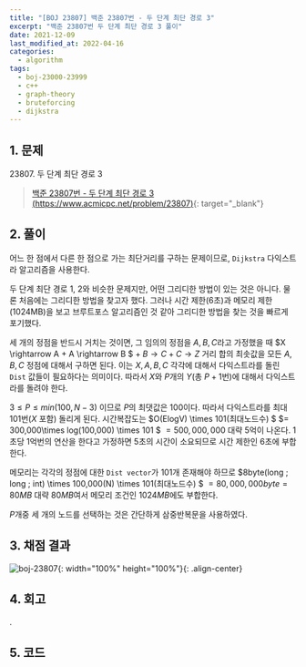 ```yaml
---
title: "[BOJ 23807] 백준 23807번 - 두 단계 최단 경로 3"
excerpt: "백준 23807번 두 단계 최단 경로 3 풀이"
date: 2021-12-09
last_modified_at: 2022-04-16
categories:
  - algorithm
tags:
  - boj-23000-23999
  - c++
  - graph-theory
  - bruteforcing
  - dijkstra
---
```


## 1. 문제
$23807$. 두 단계 최단 경로 3

> [백준 23807번 - 두 단계 최단 경로 3 (https://www.acmicpc.net/problem/23807)](https://www.acmicpc.net/problem/23807){: target="_blank"}

## 2. 풀이

어느 한 점에서 다른 한 점으로 가는 최단거리를 구하는 문제이므로, `Dijkstra` 다익스트라 알고리즘을 사용한다. 

두 단계 최단 경로 1, 2와 비슷한 문제지만, 어떤 그리디한 방법이 있는 것은 아니다. 물론 처음에는 그리디한 방법을 찾고자 했다. 그러나 시간 제한(6초)과 메모리 제한(1024MB)을 보고 브루트포스 알고리즘인 것 같아 그리디한 방법을 찾는 것을 빠르게 포기했다.

세 개의 정점을 반드시 거치는 것이면, 그 임의의 정점을 $A, B, C$라고 가정했을 때 $X \rightarrow A + A \rightarrow B $ $+\; B \rightarrow C + C \rightarrow Z$ 거리 합의 최솟값을 모든 $A, B, C$ 정점에 대해서 구하면 된다. 이는 $X, A, B, C$ 각각에 대해서 다익스트라를 돌린 `Dist` 값들이 필요하다는 의미이다. 따라서 $X$와 $P$개의 $Y$(총 $P+1$번)에 대해서 다익스트라를 돌려야 한다.

$3\leq P\leq min(100, N-3)$ 이므로 $P$의 최댓값은 $100$이다. 따라서 다익스트라를 최대 $101$번($X$ 포함) 돌리게 된다. 시간복잡도는 $O(ElogV) \times 101(최대노드수) $ $= 300,000\times log(100,000) \times 101 $ $= 500,000,000$ 대략 5억이 나온다. 1초당 1억번의 연산을 한다고 가정하면 5초의 시간이 소요되므로 시간 제한인 6초에 부합한다. 

메모리는 각각의 정점에 대한 `Dist vector`가 101개 존재해야 하므로 $8byte(long \; long \; int) \times 100,000(N) \times 101(최대노드수) $ $= 80,000,000byte = 80MB$ 대략 $80MB$여서 메모리 조건인 $1024MB$에도 부합한다.

$P$개중 세 개의 노드를 선택하는 것은 간단하게 삼중반복문을 사용하였다.

## 3. 채점 결과

![boj-23807](https://user-images.githubusercontent.com/30232837/160775837-188b8dd9-6ba8-4906-ad27-d94b6e73ac6b.png "boj-23807"){: width="100%" height="100%"}{: .align-center}

## 4. 회고

.

## 5. 코드

<script src="https://gist.github.com/BurningFalls/2884991036fcd54a99537a6cff0575d8.js"></script>